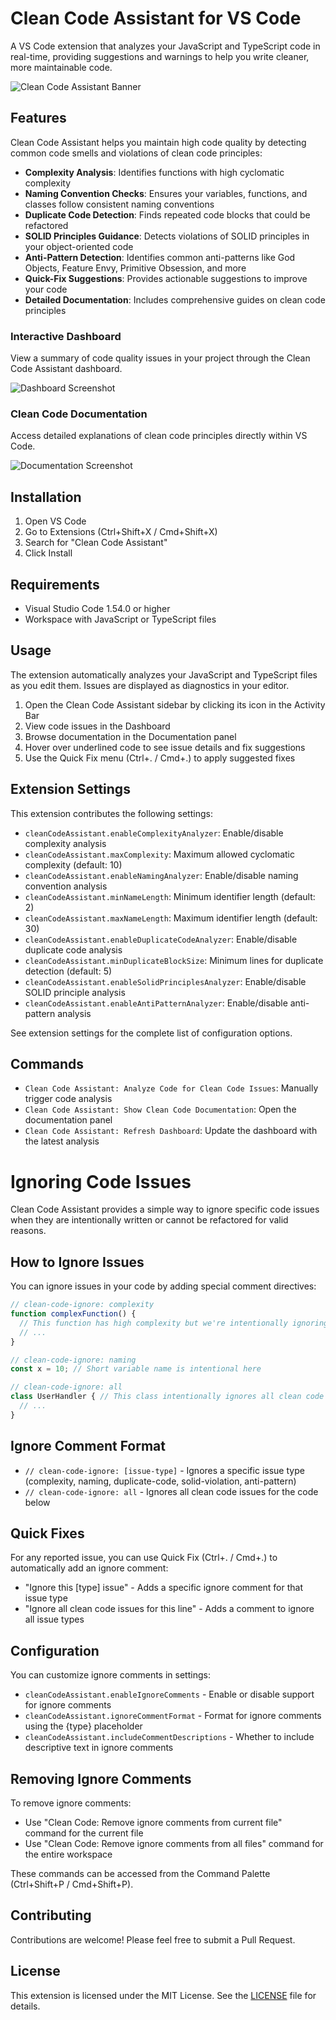 # Clean Code Assistant for VS Code

A VS Code extension that analyzes your JavaScript and TypeScript code in real-time, providing suggestions and warnings to help you write cleaner, more maintainable code.

![Clean Code Assistant Banner](assets/banner.png)

## Features

Clean Code Assistant helps you maintain high code quality by detecting common code smells and violations of clean code principles:

- **Complexity Analysis**: Identifies functions with high cyclomatic complexity
- **Naming Convention Checks**: Ensures your variables, functions, and classes follow consistent naming conventions
- **Duplicate Code Detection**: Finds repeated code blocks that could be refactored
- **SOLID Principles Guidance**: Detects violations of SOLID principles in your object-oriented code
- **Anti-Pattern Detection**: Identifies common anti-patterns like God Objects, Feature Envy, Primitive Obsession, and more
- **Quick-Fix Suggestions**: Provides actionable suggestions to improve your code
- **Detailed Documentation**: Includes comprehensive guides on clean code principles

### Interactive Dashboard

View a summary of code quality issues in your project through the Clean Code Assistant dashboard.

![Dashboard Screenshot](assets/dashboard.png)

### Clean Code Documentation

Access detailed explanations of clean code principles directly within VS Code.

![Documentation Screenshot](assets/documentation.png)

## Installation

1. Open VS Code
2. Go to Extensions (Ctrl+Shift+X / Cmd+Shift+X)
3. Search for "Clean Code Assistant"
4. Click Install

## Requirements

- Visual Studio Code 1.54.0 or higher
- Workspace with JavaScript or TypeScript files

## Usage

The extension automatically analyzes your JavaScript and TypeScript files as you edit them. Issues are displayed as diagnostics in your editor.

1. Open the Clean Code Assistant sidebar by clicking its icon in the Activity Bar
2. View code issues in the Dashboard
3. Browse documentation in the Documentation panel
4. Hover over underlined code to see issue details and fix suggestions
5. Use the Quick Fix menu (Ctrl+. / Cmd+.) to apply suggested fixes

## Extension Settings

This extension contributes the following settings:

* `cleanCodeAssistant.enableComplexityAnalyzer`: Enable/disable complexity analysis
* `cleanCodeAssistant.maxComplexity`: Maximum allowed cyclomatic complexity (default: 10)
* `cleanCodeAssistant.enableNamingAnalyzer`: Enable/disable naming convention analysis
* `cleanCodeAssistant.minNameLength`: Minimum identifier length (default: 2)
* `cleanCodeAssistant.maxNameLength`: Maximum identifier length (default: 30)
* `cleanCodeAssistant.enableDuplicateCodeAnalyzer`: Enable/disable duplicate code analysis
* `cleanCodeAssistant.minDuplicateBlockSize`: Minimum lines for duplicate detection (default: 5)
* `cleanCodeAssistant.enableSolidPrinciplesAnalyzer`: Enable/disable SOLID principle analysis
* `cleanCodeAssistant.enableAntiPatternAnalyzer`: Enable/disable anti-pattern analysis

See extension settings for the complete list of configuration options.

## Commands

* `Clean Code Assistant: Analyze Code for Clean Code Issues`: Manually trigger code analysis
* `Clean Code Assistant: Show Clean Code Documentation`: Open the documentation panel
* `Clean Code Assistant: Refresh Dashboard`: Update the dashboard with the latest analysis


# Ignoring Code Issues

Clean Code Assistant provides a simple way to ignore specific code issues when they are intentionally written or cannot be refactored for valid reasons.

## How to Ignore Issues

You can ignore issues in your code by adding special comment directives:

```typescript
// clean-code-ignore: complexity
function complexFunction() {
  // This function has high complexity but we're intentionally ignoring it
  // ...
}

// clean-code-ignore: naming
const x = 10; // Short variable name is intentional here

// clean-code-ignore: all
class UserHandler { // This class intentionally ignores all clean code issues
  // ...
}
```

## Ignore Comment Format

- `// clean-code-ignore: [issue-type]` - Ignores a specific issue type (complexity, naming, duplicate-code, solid-violation, anti-pattern)
- `// clean-code-ignore: all` - Ignores all clean code issues for the code below

## Quick Fixes

For any reported issue, you can use Quick Fix (Ctrl+. / Cmd+.) to automatically add an ignore comment:

- "Ignore this [type] issue" - Adds a specific ignore comment for that issue type
- "Ignore all clean code issues for this line" - Adds a comment to ignore all issue types

## Configuration

You can customize ignore comments in settings:

- `cleanCodeAssistant.enableIgnoreComments` - Enable or disable support for ignore comments
- `cleanCodeAssistant.ignoreCommentFormat` - Format for ignore comments using the {type} placeholder
- `cleanCodeAssistant.includeCommentDescriptions` - Whether to include descriptive text in ignore comments

## Removing Ignore Comments

To remove ignore comments:

- Use "Clean Code: Remove ignore comments from current file" command for the current file
- Use "Clean Code: Remove ignore comments from all files" command for the entire workspace

These commands can be accessed from the Command Palette (Ctrl+Shift+P / Cmd+Shift+P).


## Contributing

Contributions are welcome! Please feel free to submit a Pull Request.

## License

This extension is licensed under the MIT License. See the [LICENSE](LICENSE) file for details.